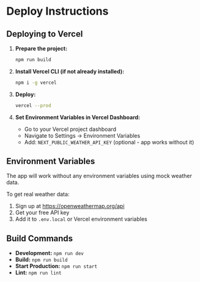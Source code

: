 # Deploy Instructions

## Deploying to Vercel

1. **Prepare the project:**

   ```bash
   npm run build
   ```

2. **Install Vercel CLI (if not already installed):**

   ```bash
   npm i -g vercel
   ```

3. **Deploy:**

   ```bash
   vercel --prod
   ```

4. **Set Environment Variables in Vercel Dashboard:**
   - Go to your Vercel project dashboard
   - Navigate to Settings → Environment Variables
   - Add: `NEXT_PUBLIC_WEATHER_API_KEY` (optional - app works without it)

## Environment Variables

The app will work without any environment variables using mock weather data.

To get real weather data:

1. Sign up at https://openweathermap.org/api
2. Get your free API key
3. Add it to `.env.local` or Vercel environment variables

## Build Commands

- **Development:** `npm run dev`
- **Build:** `npm run build`
- **Start Production:** `npm run start`
- **Lint:** `npm run lint`
